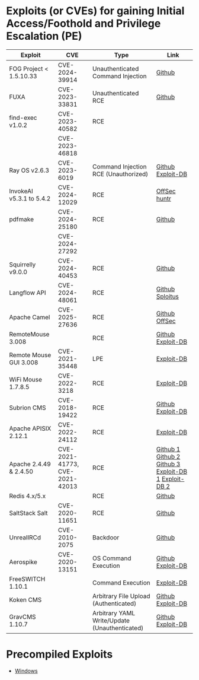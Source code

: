 # Exploits (or CVEs) for gaining Initial Access/Foothold and Privilege Escalation (PE)

| Exploit                | CVE            | Type                 | Link                                                                                                                      |
|------------------------|----------------|----------------------|---------------------------------------------------------------------------------------------------------------------------|
| FOG Project < 1.5.10.33 | CVE-2024-39914 | Unauthenticated Command Injection | [Github](https://github.com/cw-l/oscp/tree/main/CVE-2024-39914)                                             |
| FUXA                   | CVE-2023-33831 | Unauthenticated RCE  | [Github](https://github.com/rodolfomarianocy/Unauthenticated-RCE-FUXA-CVE-2023-33831)                                     |
| find-exec v1.0.2       | CVE-2023-40582 | RCE                  |                                                                                                                           |
|                        | CVE-2023-46818 |                      |                                                                                                                           |
| Ray OS v2.6.3          | CVE-2023-6019  | Command Injection RCE (Unauthorized) | [Github](https://github.com/Clydeston/CVE-2023-6019/) [Exploit-DB](https://www.exploit-db.com/exploits/51978) |
| InvokeAI v5.3.1 to 5.4.2 | CVE-2024-12029 | RCE                | [OffSec](https://www.offsec.com/blog/cve-2024-12029/) [huntr](https://huntr.com/bounties/9b790f94-1b1b-4071-bc27-78445d1a87a3) |
| pdfmake                | CVE-2024-25180 | RCE                  | [Github](https://github.com/jmdunne28/offsec/blob/main/CVE-2024-25180.sh)                                                 |
|                        | CVE-2024-27292 |                      |                                                                                                                           |
| Squirrelly v9.0.0      | CVE-2024-40453 | RCE                  | [Github](https://github.com/BwithE/CVE-2024-40453)                                                                        |
| Langflow API           | CVE-2024-48061 | RCE                  | [Github](https://github.com/BwithE/CVE-2024-48061) [Sploitus](https://sploitus.com/exploit?id=D5D265FA-020C-5628-92C7-5A838E4DB754) |
| Apache Camel           | CVE-2025-27636 | RCE                  | [Github](https://github.com/akamai/CVE-2025-27636-Apache-Camel-PoC) [OffSec](https://www.offsec.com/blog/cve-2025-27636/) |
| RemoteMouse 3.008      |                | RCE                  | [Github](https://github.com/p0dalirius/RemoteMouse-3.008-Exploit) [Exploit-DB](https://www.exploit-db.com/exploits/46697) |
| Remote Mouse GUI 3.008 | CVE-2021-35448 | LPE                  | [Exploit-DB](https://www.exploit-db.com/exploits/50047)                                                                   |
| WiFi Mouse 1.7.8.5     | CVE-2022-3218  | RCE                  | [Exploit-DB](https://www.exploit-db.com/exploits/49601)                                                                   |
| Subrion CMS            | CVE-2018-19422 | RCE                  | [Github](https://github.com/hev0x/CVE-2018-19422-SubrionCMS-RCE) [Exploit-DB](https://www.exploit-db.com/exploits/49876)  |
| Apache APISIX 2.12.1   | CVE-2022-24112 | RCE                  | [Exploit-DB](https://www.exploit-db.com/exploits/50829)                                                                   |
| Apache 2.4.49 & 2.4.50 | CVE-2021-41773, CVE-2021-42013 | RCE  | [Github 1](https://github.com/sergiovks/LFI-RCE-Unauthenticated-Apache-2.4.49-2.4.50) [Github 2](https://github.com/iosifache/ApacheRCEEssay) [Github 3](https://github.com/Zyx2440/Apache-HTTP-Server-2.4.50-RCE) [Exploit-DB 1](https://www.exploit-db.com/exploits/50383) [Exploit-DB 2](https://www.exploit-db.com/exploits/50446)               | 
| Redis 4.x/5.x          |                | RCE                  | [Github](https://github.com/Ridter/redis-rce?tab=readme-ov-file)                                                          |
| SaltStack Salt         | CVE-2020-11651 | RCE                  | [Github](https://github.com/dozernz/cve-2020-11651/blob/master/README.md)                                                 |
| UnrealIRCd             | CVE-2010-2075  | Backdoor             | [Github](https://github.com/Ranger11Danger/UnrealIRCd-3.2.8.1-Backdoor)                                                   |
| Aerospike              | CVE-2020-13151 | OS Command Execution | [Github](https://github.com/b4ny4n/CVE-2020-13151) [Exploit-DB](https://www.exploit-db.com/exploits/49067)                |        
| FreeSWITCH 1.10.1      |                | Command Execution    | [Exploit-DB](https://www.exploit-db.com/exploits/47799)                                                                   |
| Koken CMS              |                | Arbitrary File Upload (Authenticated) | [Github](https://github.com/V1n1v131r4/Bypass-File-Upload-on-Koken-CMS/blob/master/README.md) [Exploit-DB](https://www.exploit-db.com/exploits/48706) |
| GravCMS 1.10.7         |                | Arbitrary YAML Write/Update (Unauthenticated) | [Github](https://github.com/getgrav/grav-plugin-admin/security/advisories/GHSA-6f53-6qgv-39pj) [Exploit-DB](https://www.exploit-db.com/exploits/49973) |

# Precompiled Exploits
* [Windows](https://github.com/abatchy17/WindowsExploits)
